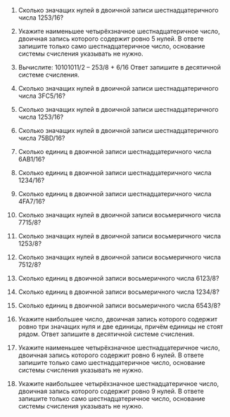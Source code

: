 1. Сколько значащих нулей в двоичной записи шестнадцатеричного числа 1253/16?
2. Укажите наименьшее четырёхзначное шестнадцатеричное число, двоичная запись которого содержит ровно 5 нулей. В ответе запишите только само шестнадцатеричное число, основание системы счисления указывать не нужно.
3. Вычислите: 10101011/2 – 253/8 + 6/16 Ответ запишите в десятичной системе счисления.

4. Сколько значащих нулей в двоичной записи шестнадцатеричного числа 3FC5/16?

5. Сколько значащих нулей в двоичной записи шестнадцатеричного числа 1253/16?

6. Сколько значащих нулей в двоичной записи шестнадцатеричного числа 75BD/16?

7. Сколько единиц в двоичной записи шестнадцатеричного числа 6AB1/16?

8. Сколько единиц в двоичной записи шестнадцатеричного числа 1234/16?

9. Сколько единиц в двоичной записи шестнадцатеричного числа 4FA7/16?

10. Сколько значащих нулей в двоичной записи восьмеричного числа 7715/8?

11. Сколько значащих нулей в двоичной записи восьмеричного числа 1253/8?

12. Сколько значащих нулей в двоичной записи восьмеричного числа 7512/8?

13. Сколько единиц в двоичной записи восьмеричного числа 6123/8?

14. Сколько единиц в двоичной записи восьмеричного числа 1234/8?

15. Сколько единиц в двоичной записи восьмеричного числа 6543/8?

16. Укажите наибольшее число, двоичная запись которого содержит ровно три значащих нуля и две единицы, причём единицы не стоят рядом. Ответ запишите в десятичной системе счисления.

17. Укажите наименьшее четырёхзначное шестнадцатеричное число, двоичная запись которого содержит ровно 6 нулей. В ответе запишите только само шестнадцатеричное число, основание системы счисления указывать не нужно.

18. Укажите наибольшее четырёхзначное шестнадцатеричное число, двоичная запись которого содержит ровно 9 нулей. В ответе запишите только само шестнадцатеричное число, основание системы счисления указывать не нужно.



